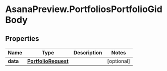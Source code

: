 # AsanaPreview.PortfoliosPortfolioGidBody

## Properties
Name | Type | Description | Notes
------------ | ------------- | ------------- | -------------
**data** | [**PortfolioRequest**](PortfolioRequest.md) |  | [optional] 
